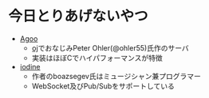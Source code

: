 # 今日とりあげないやつ

* [Agoo](https://github.com/ohler55/agoo)
    * [oj](https://github.com/ohler55/oj)でおなじみPeter Ohler(@ohler55)氏作のサーバ
    * 実装はほぼCでハイパフォーマンスが特徴
* [iodine](https://github.com/boazsegev/iodine)
    * 作者のboazsegev氏はミュージシャン兼プログラマー
    * WebSocket及びPub/Subをサポートしている
